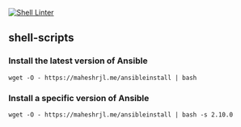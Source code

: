 [![Shell Linter](https://github.com/maheshrjl/shell-scripts/actions/workflows/shell-check.yml/badge.svg?branch=main)](https://github.com/maheshrjl/shell-scripts/actions/workflows/shell-check.yml)

## shell-scripts

### Install the latest version of Ansible

```
wget -O - https://maheshrjl.me/ansibleinstall | bash
```

### Install a specific version of Ansible

```
wget -O - https://maheshrjl.me/ansibleinstall | bash -s 2.10.0
```
